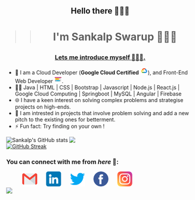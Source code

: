 ## <p align="center">Hello there 🙋🏻‍♂️</p>
>> # <p align="center">I'm Sankalp Swarup 👨🏻‍💻</p>

### <p align="center"> <u>Lets me introduce myself 🧑🏻‍💼. </u></p>

 - 👋 I am a Cloud Developer (**Google Cloud Certified**  <img height=20 width=20  src="googlecloud.png">), and Front-End Web Developer  <img height=20 width=20  src="frontend.png">. <br>
 - 👩‍💻 Java | HTML | CSS | Bootstrap | Javascript | Node.js | React.js | Google Cloud Computing | Springboot | MySQL | Angular | Firebase 
 - 🌐 I have a keen interest on solving complex problems and strategise projects on high-ends.
 - 💭 I am intrested in projects that involve problem solving and add a new pitch to the existing ones for betterment.
 - ⚡ Fun fact: Try finding on your own !
 

![Sankalp's GitHub stats](https://github-readme-stats.vercel.app/api?username=sankalp20&show_icons=true&theme=radical&count_private=true&hide_border=true&title_color=FC6401&icon_color=7F1DA2&bg_color=0D111700)
<img align="right" src="https://github-readme-stats.vercel.app/api/top-langs/?username=sankalp20&theme=radical&title_color=F16707&hide_border=true" width="335px" data-canonical->
[![GitHub Streak](http://github-readme-streak-stats.herokuapp.com?user=sankalp20&hide_border=true&background=0D111700&border=943BDD00&fire=CB0044&sideNums=FC6401&currStreakLabel=ff96e6e&currStreakNum=E7E7E7FF&sideLabels=EFEFE6&dates=4F5D78&stroke=7F1DA2)](https://git.io/streak-stats)
<br>
<!-- <img align="right" src="https://komarev.com/ghpvc/?username=your-github-sankalp20&style=flat-square&color=232323">
<hr> -->

### You can connect with me from _here_ 📧:
&nbsp;&nbsp;&nbsp;&nbsp;&nbsp;&nbsp;&nbsp;&nbsp;&nbsp;&nbsp;
[<img height=40 width=40 align="centre" alt="Mail me" src="gmail.png">](mailto:sankalpforwork@gmail.com) &nbsp;&nbsp;&nbsp;&nbsp;
[<img height=40 width=40 align="centre" alt="Connect on LinkedIn" src="linkedin.png">](https://www.linkedin.com/in/sankalpswarup/)  &nbsp;&nbsp;&nbsp;&nbsp;
[<img height=40 width=40 align="centre" alt="Visit my Twitter Profile" src="twitter.png">](https://twitter.com/sankalp_swarup/)  &nbsp;&nbsp;&nbsp;&nbsp;
[<img height=40 width=40 align="centre" alt="Visit my Facebook Profile" src="facebook.png">](https://www.facebook.com/sankalp.swarup/) &nbsp;&nbsp;&nbsp;&nbsp;
[<img height=40 width=40 align="centre" alt="Visit my Instagram Profile" src="instagram.png">](https://www.instagram.com/sankalpswarup/)
<br>
![](https://raw.githubusercontent.com/halfrost/halfrost/master/icons/header_.png)
